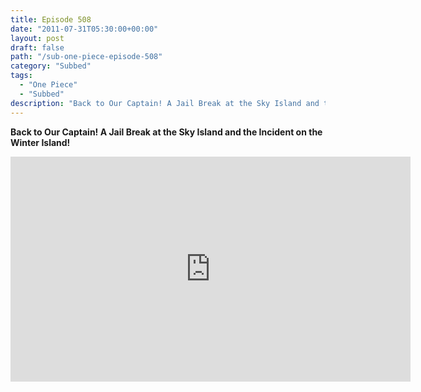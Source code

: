 ```yaml
---
title: Episode 508
date: "2011-07-31T05:30:00+00:00"
layout: post
draft: false
path: "/sub-one-piece-episode-508"
category: "Subbed"
tags:
  - "One Piece"
  - "Subbed"
description: "Back to Our Captain! A Jail Break at the Sky Island and the Incident on the Winter Island!"
---
```


**Back to Our Captain! A Jail Break at the Sky Island and the Incident on the Winter Island!**

<iframe width="640" height="360" src="https://www.rapidvideo.com/e/G6FRPF25AY" frameborder="0" marginwidth=0 marginheight=0 scrolling=no allowfullscreen></iframe>

